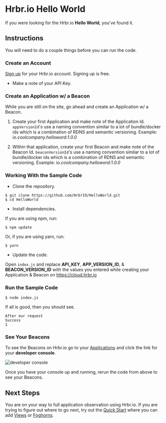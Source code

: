 # Hrbr.io Hello World

If you were looking for the Hrbr.io __Hello World__, you've found it.

## Instructions

You will need to do a couple things before you can run the code.

### Create an Account

[Sign up](https://cloud.hrbr.io/) for your Hrbr.io account.  Signing up is free.

* Make a note of your API Key.

### Create an Application w/ a Beacon

While you are still on the site, go ahead and create an Application w/ a Beacon.  

1. Create your first Application and make note of the Application Id.  `appVersionId`'s 
use a naming convention similar to a lot of bundle/docker ids which is a combination of 
RDNS and semantic versioning. Example: *io.coolcompany.helloword:1.0.0*

2. Within that application, create your first Beacon and make note of the Beacon Id.  `beaconVersionId`'s 
use a naming convention similar to a lot of bundle/docker ids which is a combination of 
RDNS and semantic versioning. Example: *io.coolcompany.helloword:1.0.0*


### Working With the Sample Code

* Clone the repository.

```
$ git clone https://github.com/HrbrIO/HelloWorld.git
$ cd HelloWorld
```

* Install dependencies.
 
If you are using npm, run:

```$ npm update```

Or, if you are using yarn, run:

```$ yarn```

* Update the code.

Open `index.js` and replace __API_KEY__, __APP_VERSION_ID__, & __BEACON_VERSION_ID__  with the values
you entered while creating your Application & Beacon on https://cloud.hrbr.io

### Run the Sample Code

```$ node index.js```

If all is good, then you should see.

```
After our request
Success
1
```

### See Your Beacons 

To see the Beacons on Hrbr.io go to your [Applications](https://cloud.hrbr.io/#!/apps/list) and click
the link for your __developer console__.  

![developer console](screenshots/coolcustomerapp.png)

Once you have your console up and running, rerun the code from above to see your Beacons.

## Next Steps

You are on your way to full application observation using Hrbr.io.  If you are trying to figure out where to go next, 
try out the [Quick Start](https://docs.hrbr.io/quick-start-guide/) where you can add 
[Views](https://docs.hrbr.io/quick-start-guide/#add-a-view) or [Foghorns](https://docs.hrbr.io/quick-start-guide/#create-a-foghorn).   
